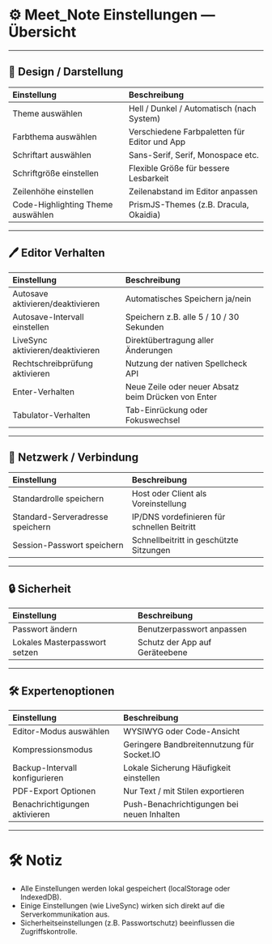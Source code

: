 # ⚙️ Meet_Note Einstellungen — Übersicht

---

## 🎨 Design / Darstellung

| Einstellung | Beschreibung |
|:------------|:--------------|
| Theme auswählen | Hell / Dunkel / Automatisch (nach System) |
| Farbthema auswählen | Verschiedene Farbpaletten für Editor und App |
| Schriftart auswählen | Sans-Serif, Serif, Monospace etc. |
| Schriftgröße einstellen | Flexible Größe für bessere Lesbarkeit |
| Zeilenhöhe einstellen | Zeilenabstand im Editor anpassen |
| Code-Highlighting Theme auswählen | PrismJS-Themes (z.B. Dracula, Okaidia) |

---

## 🖊️ Editor Verhalten

| Einstellung | Beschreibung |
|:------------|:--------------|
| Autosave aktivieren/deaktivieren | Automatisches Speichern ja/nein |
| Autosave-Intervall einstellen | Speichern z.B. alle 5 / 10 / 30 Sekunden |
| LiveSync aktivieren/deaktivieren | Direktübertragung aller Änderungen |
| Rechtschreibprüfung aktivieren | Nutzung der nativen Spellcheck API |
| Enter-Verhalten | Neue Zeile oder neuer Absatz beim Drücken von Enter |
| Tabulator-Verhalten | Tab-Einrückung oder Fokuswechsel |

---

## 📶 Netzwerk / Verbindung

| Einstellung | Beschreibung |
|:------------|:--------------|
| Standardrolle speichern | Host oder Client als Voreinstellung |
| Standard-Serveradresse speichern | IP/DNS vordefinieren für schnellen Beitritt |
| Session-Passwort speichern | Schnellbeitritt in geschützte Sitzungen |

---

## 🔒 Sicherheit

| Einstellung | Beschreibung |
|:------------|:--------------|
| Passwort ändern | Benutzerpasswort anpassen |
| Lokales Masterpasswort setzen | Schutz der App auf Geräteebene |

---

## 🛠️ Expertenoptionen

| Einstellung | Beschreibung |
|:------------|:--------------|
| Editor-Modus auswählen | WYSIWYG oder Code-Ansicht |
| Kompressionsmodus | Geringere Bandbreitennutzung für Socket.IO |
| Backup-Intervall konfigurieren | Lokale Sicherung Häufigkeit einstellen |
| PDF-Export Optionen | Nur Text / mit Stilen exportieren |
| Benachrichtigungen aktivieren | Push-Benachrichtigungen bei neuen Inhalten |

---

# 🛠️ Notiz
- Alle Einstellungen werden lokal gespeichert (localStorage oder IndexedDB).
- Einige Einstellungen (wie LiveSync) wirken sich direkt auf die Serverkommunikation aus.
- Sicherheitseinstellungen (z.B. Passwortschutz) beeinflussen die Zugriffskontrolle.

